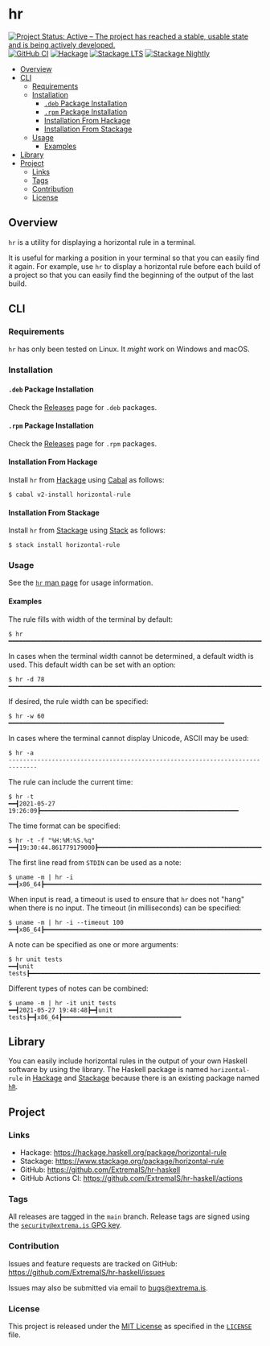 # hr

[![Project Status: Active – The project has reached a stable, usable state and is being actively developed.](https://www.repostatus.org/badges/latest/active.svg)](https://www.repostatus.org/#active)
[![GitHub CI](https://github.com/ExtremaIS/hr-haskell/workflows/CI/badge.svg?branch=main)](https://github.com/ExtremaIS/hr-haskell/actions)
[![Hackage](https://img.shields.io/hackage/v/horizontal-rule.svg)](https://hackage.haskell.org/package/horizontal-rule)
[![Stackage LTS](https://stackage.org/package/horizontal-rule/badge/lts)](https://stackage.org/package/horizontal-rule)
[![Stackage Nightly](https://stackage.org/package/horizontal-rule/badge/nightly)](https://stackage.org/nightly/package/horizontal-rule)

* [Overview](#overview)
* [CLI](#cli)
    * [Requirements](#requirements)
    * [Installation](#installation)
        * [`.deb` Package Installation](#deb-package-installation)
        * [`.rpm` Package Installation](#rpm-package-installation)
        * [Installation From Hackage](#installation-from-hackage)
        * [Installation From Stackage](#installation-from-stackage)
    * [Usage](#usage)
        * [Examples](#examples)
* [Library](#library)
* [Project](#project)
    * [Links](#links)
    * [Tags](#tags)
    * [Contribution](#contribution)
    * [License](#license)

## Overview

`hr` is a utility for displaying a horizontal rule in a terminal.

It is useful for marking a position in your terminal so that you can easily
find it again.  For example, use `hr` to display a horizontal rule before each
build of a project so that you can easily find the beginning of the output of
the last build.

## CLI

### Requirements

`hr` has only been tested on Linux.  It *might* work on Windows and macOS.

### Installation

#### `.deb` Package Installation

Check the [Releases][] page for `.deb` packages.

[Releases]: <https://github.com/ExtremaIS/hr-haskell/releases>

#### `.rpm` Package Installation

Check the [Releases][] page for `.rpm` packages.

#### Installation From Hackage

Install `hr` from [Hackage][] using [Cabal][] as follows:

```
$ cabal v2-install horizontal-rule
```

[Hackage]: <https://hackage.haskell.org/package/horizontal-rule>
[Cabal]: <https://www.haskell.org/cabal/>

#### Installation From Stackage

Install `hr` from [Stackage][] using [Stack][] as follows:

```
$ stack install horizontal-rule
```

[Stackage]: <https://www.stackage.org/package/horizontal-rule>
[Stack]: <https://haskellstack.org/>

### Usage

See the [`hr` man page](doc/hr.1.md) for usage information.

#### Examples

The rule fills with width of the terminal by default:

```
$ hr
━━━━━━━━━━━━━━━━━━━━━━━━━━━━━━━━━━━━━━━━━━━━━━━━━━━━━━━━━━━━━━━━━━━━━━━━━━━━━━
```

In cases when the terminal width cannot be determined, a default width is
used.  This default width can be set with an option:

```
$ hr -d 78
━━━━━━━━━━━━━━━━━━━━━━━━━━━━━━━━━━━━━━━━━━━━━━━━━━━━━━━━━━━━━━━━━━━━━━━━━━━━━━
```

If desired, the rule width can be specified:

```
$ hr -w 60
━━━━━━━━━━━━━━━━━━━━━━━━━━━━━━━━━━━━━━━━━━━━━━━━━━━━━━━━━━━━
```

In cases where the terminal cannot display Unicode, ASCII may be used:

```
$ hr -a
------------------------------------------------------------------------------
```

The rule can include the current time:

```
$ hr -t
━━┫2021-05-27 19:26:09┣━━━━━━━━━━━━━━━━━━━━━━━━━━━━━━━━━━━━━━━━━━━━━━━━━━━━━━━
```

The time format can be specified:

```
$ hr -t -f "%H:%M:%S.%q"
━━┫19:30:44.861779179000┣━━━━━━━━━━━━━━━━━━━━━━━━━━━━━━━━━━━━━━━━━━━━━━━━━━━━━
```

The first line read from `STDIN` can be used as a note:

```
$ uname -m | hr -i
━━┫x86_64┣━━━━━━━━━━━━━━━━━━━━━━━━━━━━━━━━━━━━━━━━━━━━━━━━━━━━━━━━━━━━━━━━━━━━
```

When input is read, a timeout is used to ensure that `hr` does not "hang" when
there is no input.  The timeout (in milliseconds) can be specified:

```
$ uname -m | hr -i --timeout 100
━━┫x86_64┣━━━━━━━━━━━━━━━━━━━━━━━━━━━━━━━━━━━━━━━━━━━━━━━━━━━━━━━━━━━━━━━━━━━━
```

A note can be specified as one or more arguments:

```
$ hr unit tests
━━┫unit tests┣━━━━━━━━━━━━━━━━━━━━━━━━━━━━━━━━━━━━━━━━━━━━━━━━━━━━━━━━━━━━━━━━
```

Different types of notes can be combined:

```
$ uname -m | hr -it unit tests
━━┫2021-05-27 19:48:48┣━┫unit tests┣━┫x86_64┣━━━━━━━━━━━━━━━━━━━━━━━━━━━━━━━━━
```

## Library

You can easily include horizontal rules in the output of your own Haskell
software by using the library.  The Haskell package is named `horizontal-rule`
in [Hackage][] and [Stackage][] because there is an existing package named
[`hR`](https://hackage.haskell.org/package/hR).

## Project

### Links

* Hackage: <https://hackage.haskell.org/package/horizontal-rule>
* Stackage: <https://www.stackage.org/package/horizontal-rule>
* GitHub: <https://github.com/ExtremaIS/hr-haskell>
* GitHub Actions CI: <https://github.com/ExtremaIS/hr-haskell/actions>

### Tags

All releases are tagged in the `main` branch.  Release tags are signed using
the
[`security@extrema.is` GPG key](http://keys.gnupg.net/pks/lookup?op=vindex&fingerprint=on&search=0x1D484E4B4705FADF).

### Contribution

Issues and feature requests are tracked on GitHub:
<https://github.com/ExtremaIS/hr-haskell/issues>

Issues may also be submitted via email to <bugs@extrema.is>.

### License

This project is released under the
[MIT License](https://opensource.org/licenses/MIT) as specified in the
[`LICENSE`](LICENSE) file.
